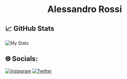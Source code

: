 <h1 align='center'>Alessandro Rossi</h1>

## 📈 GitHub Stats
![My Stats](https://github-readme-stats.vercel.app/api?username=zproale&show_icons=true&theme=dark)

## 🌐 Socials:
[![Instagram](https://img.shields.io/badge/Instagram-%23E4405F.svg?logo=Instagram&logoColor=white)](https://instagram.com/zproale) [![Twitter](https://img.shields.io/badge/Twitter-%231DA1F2.svg?logo=Twitter&logoColor=white)](https://twitter.com/zproale) 
